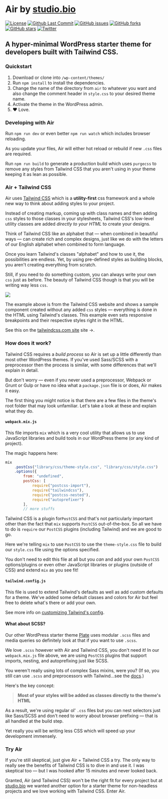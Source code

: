 # Air by [studio.bio](https://studio.bio/)

[![License](https://img.shields.io/github/license/joshuaiz/air)](https://img.shields.io/github/license/joshuaiz/air)
[![Github Last Commit](https://img.shields.io/github/last-commit/joshuaiz/air)]()
[![GitHub issues](https://img.shields.io/github/issues/joshuaiz/air)]()
[![GitHub forks](https://img.shields.io/github/forks/joshuaiz/air)](https://github.com/joshuaiz/plate/network)
[![GitHub stars](https://img.shields.io/github/stars/joshuaiz/air)](https://github.com/joshuaiz/air/stargazers)
[![Twitter](https://img.shields.io/twitter/follow/joshuaiz)](https://twitter.com/joshuaiz)

## A hyper-minimal WordPress starter theme for developers built with Tailwind CSS.

### Quickstart
1. Download or clone into `/wp-content/themes/`
2. Run `npm install` to install the dependencies.
3. Change the name of the directory from `air` to whatever you want and also change the comment header in `style.css` to your desired theme name.
4. Activate the theme in the WordPress admin.
5. ❤️ Love.

### Developing with Air
Run `npm run dev` or even better `npm run watch` which includes browser reloading.

As you update your files, Air will either hot reload or rebuild if new `.css` files are required.

Run `npm run build` to generate a production build which uses `purgecss` to remove any styles from Tailwind CSS that you aren't using in your theme keeping it as lean as possible.

### Air + Tailwind CSS
Air uses [Tailwind CSS](https://tailwindcss.com) which is a **utility-first** css framework and a whole new way to think about adding styles to your project.

Instead of creating markup, coming up with class names and then adding `css` styles to those classes in your stylesheets, Tailwind CSS's low-level utility classes are added _directly to your HTML_ to create your designs.

Think of Tailwind CSS like an alphabet that — when combined in beautiful ways — can create rich and complex designs, just like we do with the letters of our English alphabet when combined to form language.

Once you learn Tailwind's classes "alphabet" and how to use it, the possibilities are endless. Yet, by using pre-defined styles as building blocks, you aren't creating everything from scratch.

Still, if you need to do something custom, you can always write your own `css` just as before. The beauty of Tailwind CSS though is that you will be writing way less `css`. 

![](http:///studio.bio/images/tailwind1.png)

The example above is from the Tailwind CSS website and shows a sample component created without any added `css` styles — everything is done in the HTML using Tailwind's classes. This example even sets responsive breakpoints and their respective styles right in the HTML. 

See this on the [tailwindcss.com site](https://tailwindcss.com) site &rarr;.

### How does it work?
Tailwind CSS requires a _build process_ so Air is set up a little differently than most other WordPress themes. If you've used Sass/SCSS with a preprocessor then the process is similar, with some differences that we'll explain in detail.

But don't worry — even if you never used a preprocessor, Webpack or Grunt or Gulp or have no idea what a `package.json` file is or does, Air makes it easy.

The first thing you might notice is that there are a few files in the theme's root folder that may look unfamiliar. Let's take a look at these and explain what they do.

#### `webpack.mix.js`
This file imports `mix` which is a very cool utility that allows us to use JavaScript libraries and build tools in our WordPress theme (or any kind of project). 

The magic happens here:
```javascript
mix
    .postCss("library/css/theme-style.css", "library/css/style.css")
    .options({
        from: "undefined",
        postCss: [
            require("postcss-import"),
            require("tailwindcss"),
            require("postcss-nested"),
            require("autoprefixer")
        ],
        // more stuffs
```
Tailwind CSS is a plugin for`PostCSS` and that's not particularly important other than the fact that `mix` supports `PostCSS` out-of-the-box. So all we have to do is `require` our `PostCSS` plugins (including Tailwind) and we are good to go.

Here we're telling `mix` to use `PostCSS` to use the `theme-style.css` file to build our `style.css` file using the options specified.

You don't need to edit this file at all but you *can* and add your own `PostCSS` options/plugins or even other JavaScript libraries or plugins (outside of CSS) and extend `mix` as you see fit! 

#### `tailwind.config.js`
This file is used to extend Tailwind's defaults as well as add custom defaults for a theme. We've added some default classes and colors for Air but feel free to delete what's there or add your own.

See more info on [customizing Tailwind's config](https://tailwindcss.com/docs/configuration).

#### What about SCSS?
Our other WordPress starter theme [Plate](https://github.com/joshuaiz/plate) uses modular `.scss` files and media queries so definitely look at that if you want to use `.scss`.

We love `.scss` however with Air and Tailwind CSS, you don't need it! In our `webpack.mix.js` file above, we are using `PostCSS` plugins that support imports, nesting, and autoprefixing just like SCSS. 

You weren't really using lots of complex Sass mixins, were you? (If so, you still can use `.scss` and preprocessors with Tailwind...see the [docs](https://tailwindcss.com/docs/using-with-preprocessors).)

Here's the key concept:

> **Most of your styles will be added as classes directly to the theme's HTML**

As a result, we're using regular ol' `.css` files but you can nest selectors just like Sass/SCSS and don't need to worry about browser prefixing — that is all handled at the build step.

Yet really you will be writing less CSS which will speed up your development immensely. 

### Try Air
If you're still skeptical, just give Air + Tailwind CSS a try. The only way to really see the benefits of Tailwind CSS is to dive in and use it. I was skeptical too — but I was hooked after 15 minutes and never looked back.

Granted, Air (and Tailwind CSS) won't be the right fit for every project but at [studio.bio](https://studio.bio) we wanted another option for a starter theme for non-headless projects and we love working with Tailwind CSS. Enter Air.






